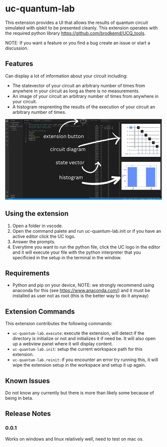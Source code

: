 # uc-quantum-lab

This extension provides a UI that allows the results of quantum circuit simulated with qiskit to be presented cleanly. This extension operates with the required python library https://github.com/brodkemd/UCQ_tools.

NOTE: If you want a feature or you find a bug create an issue or start a discussion.

## Features
Can display a lot of information about your circuit including:
- The statevector of your circuit an arbitrary number of times from anywhere in your circuit as long as there is no measurements.
- An image of your circuit an arbitrary number of times from anywhere in your circuit.
- A histogram resprenting the results of the execution of your circuit an arbitrary number of times.

![interface](docs/images/annotated_ui.png)

## Using the extension
1. Open a folder in vscode.
2. Open the command palete and run uc-quantum-lab.init or if you have an active editor click the UC logo.
3. Answer the prompts.
4. Everytime you want to run the python file, click the UC logo in the editor and it will execute your file with the python interpreter that you specificied in the setup in the terminal in the window.

## Requirements
- Python and pip on your device, NOTE: we strongly recommend using anaconda for this (see https://www.anaconda.com/) and it must be installed as user not as root (this is the better way to do it anyway)

## Extension Commands
This extension contributes the following commands:
- `uc-quantum-lab.execute`: execute the extension, will detect if the directory is initialize or not and initializes it if need be. It will also open up a webview panel where it will display content.
- `uc-quantum-lab.init`: setup the current workspace path for this extension.
- `uc-quantum-lab.reinit`: if you encounter an error try running this, it will wipe the extension setup in the workspace and setup it up again.

## Known Issues

Do not know any currently but there is more than likely some because of  being in beta.

## Release Notes
### 0.0.1
Works on windows and linux relatively well, need to test on mac os.
